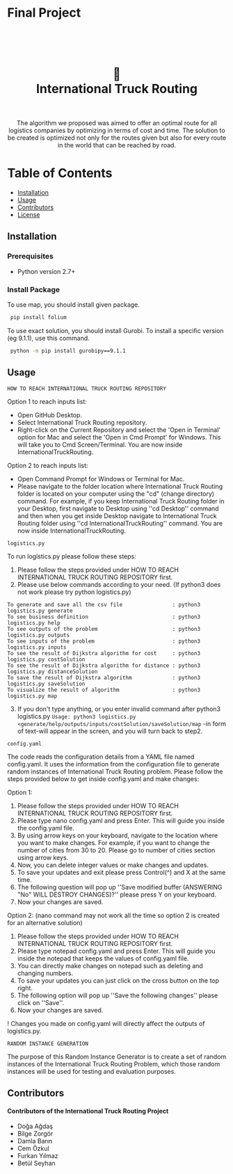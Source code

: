 # Final Project

<p align="center">
  <h1 align="center"><br></br>🚚<br>International Truck Routing<br></br></h1>

  <p align="center">
The algorithm we proposed was aimed to offer an optimal route for all logistics companies by optimizing in terms of cost and time. The solution to be created is optimized not only for the routes given but also for every route in the world that can be reached by road.
    <br>
  </p>

# Table of Contents
* [Installation](#Installation)
* [Usage](#Usage)
* [Contributors](#Contributors)
* [License](#License)

## Installation
### Prerequisites
- Python version 2.7+

### Install Package
To use map, you should install given package.
```bash
 pip install folium
```
To use exact solution, you should install Gurobi. To install a specific version (eg 9.1.1), use this command.
```bash
 python -m pip install gurobipy==9.1.1
```
## Usage
`HOW TO REACH INTERNATIONAL TRUCK ROUTING REPOSITORY`

Option 1 to reach inputs list:
- Open GitHub Desktop.
- Select International Truck Routing repository.
- Right-click on the Current Repository and select the 'Open in Terminal' option for Mac and select the 'Open in Cmd Prompt' for Windows. This will take you to Cmd Screen/Terminal. You are now inside InternationalTruckRouting.

Option 2 to reach inputs list:
- Open Command Prompt for Windows or Terminal for Mac.
- Please navigate to the folder location where International Truck Routing folder is located on your computer using the "cd" (change directory) command. For example, if you keep International Truck Routing folder in your Desktop, first navigate to Desktop using ''cd Desktop'' command and then when you get inside Desktop navigate to International Truck Routing folder using ''cd InternationalTruckRouting'' command. You are now inside InternationalTruckRouting.


`logistics.py`

To run logistics.py please follow these steps:
1. Please follow the steps provided under HOW TO REACH INTERNATIONAL TRUCK ROUTING REPOSITORY first.
2. Please use below commands according to your need. (If python3 does not work please try python logistics.py) 

 ```text
To generate and save all the csv file                : python3 logistics.py generate 
To see business definition                           : python3 logistics.py help
To see outputs of the problem                        : python3 logistics.py outputs
To see inputs of the problem                         : python3 logistics.py inputs
To see the result of Dijkstra algorithm for cost     : python3 logistics.py costSolution
To see the result of Dijkstra algorithm for distance : python3 logistics.py distanceSolution
To save the result of Dijkstra algorithm             : python3 logistics.py saveSolution
To visualize the result of algorithm                 : python3 logistics.py map
``` 
3. If you don't type anything, or you enter invalid command after python3 logistics.py `Usage: python3 logistics.py <generate/help/outputs/inputs/costSolution/saveSolution/map` -in form of text-will appear in the screen, and you will turn back to step2.

`config.yaml`

The code reads the configuration details from a YAML file named config.yaml. It uses the information from the configuration file to generate random instances of International Truck Routing problem. Please follow the steps provided below to get inside config.yaml and make changes:

Option 1:
1. Please follow the steps provided under HOW TO REACH INTERNATIONAL TRUCK ROUTING REPOSITORY first.
2. Please type nano config.yaml and press Enter. This will guide you inside the config.yaml file.
3. By using arrow keys on your keyboard, navigate to the location where you want to make changes. For example, if you want to change the number of cities from 30 to 20. Please go to number of cities section using arrow keys.
4. Now, you can delete integer values or make changes and updates. 
5. To save your updates and exit please press Control(^) and X at the same time. 
6. The following question will pop up ''Save modified buffer (ANSWERING "No" WILL DESTROY CHANGES)?'' please press Y on your keyboard.
7. Now your changes are saved.

Option 2: (nano command may not work all the time so option 2 is created for an alternative solution)
1. Please follow the steps provided under HOW TO REACH INTERNATIONAL TRUCK ROUTING REPOSITORY first.
2. Please type notepad config.yaml and press Enter. This will guide you inside the notepad that keeps the values of config.yaml file.
3. You can directly make changes on notepad such as deleting and changing numbers. 
4. To save your updates you can just click on the cross button on the top right. 
5. The following option will pop up ''Save the following changes'' please click on ''Save''.
6. Now your changes are saved.

! Changes you made on config.yaml will directly affect the outputs of logistics.py.

`RANDOM INSTANCE GENERATION`

The purpose of this Random Instance Generator is to create a set of random instances of the International Truck Routing Problem, which those random instances will be used for testing and evaluation purposes.


## Contributors

#### Contributors of the International Truck Routing Project

- Doğa Ağdaş
- Bilge Zorgör
- Damla Barın
- Cem Özkul
- Furkan Yılmaz
- Betül Seyhan
